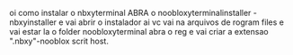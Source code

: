 oi como instalar o nbxyterminal ABRA o noobloxyterminalinstaller - nbxyinstaller e vai abrir o instalador ai vc vai na arquivos de rogram files e vai estar la o folder noobloxyterminal abra o reg e vai criar a extensao ".nbxy"-nooblox scrit host. 
